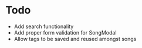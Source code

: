 # Todo
- Add search functionality
- Add proper form validation for SongModal
- Allow tags to be saved and reused amongst songs